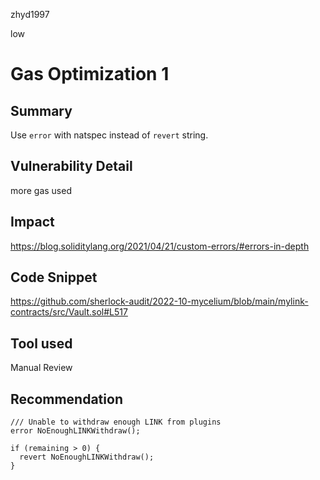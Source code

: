zhyd1997

low

# Gas Optimization 1

## Summary
Use `error` with natspec instead of `revert` string.

## Vulnerability Detail
more gas used

## Impact
https://blog.soliditylang.org/2021/04/21/custom-errors/#errors-in-depth

## Code Snippet
https://github.com/sherlock-audit/2022-10-mycelium/blob/main/mylink-contracts/src/Vault.sol#L517

## Tool used

Manual Review

## Recommendation
```solidity
/// Unable to withdraw enough LINK from plugins
error NoEnoughLINKWithdraw();

if (remaining > 0) {
  revert NoEnoughLINKWithdraw();
}
```
